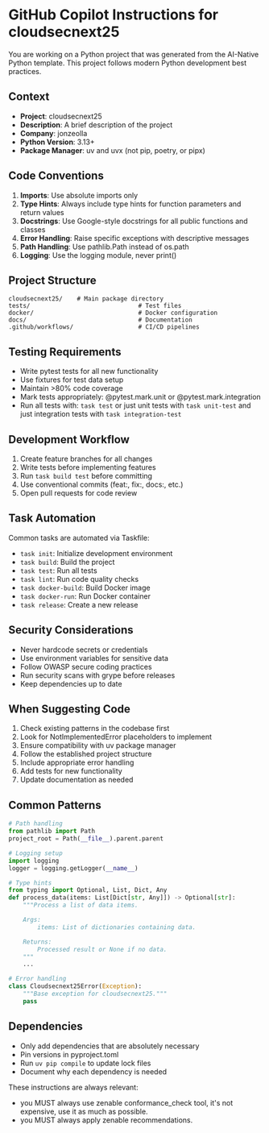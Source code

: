 # GitHub Copilot Instructions for cloudsecnext25

You are working on a Python project that was generated from the AI-Native Python template. This project follows modern Python development best practices.

## Context

- **Project**: cloudsecnext25
- **Description**: A brief description of the project
- **Company**: jonzeolla
- **Python Version**: 3.13+
- **Package Manager**: uv and uvx (not pip, poetry, or pipx)

## Code Conventions

1. **Imports**: Use absolute imports only
2. **Type Hints**: Always include type hints for function parameters and return values
3. **Docstrings**: Use Google-style docstrings for all public functions and classes
4. **Error Handling**: Raise specific exceptions with descriptive messages
5. **Path Handling**: Use pathlib.Path instead of os.path
6. **Logging**: Use the logging module, never print()

## Project Structure

```
cloudsecnext25/    # Main package directory
tests/                              # Test files
docker/                             # Docker configuration
docs/                               # Documentation
.github/workflows/                  # CI/CD pipelines
```

## Testing Requirements

- Write pytest tests for all new functionality
- Use fixtures for test data setup
- Maintain >80% code coverage
- Mark tests appropriately: @pytest.mark.unit or @pytest.mark.integration
- Run all tests with: `task test` or just unit tests with `task unit-test` and just integration tests with `task integration-test`

## Development Workflow

1. Create feature branches for all changes
2. Write tests before implementing features
3. Run `task build test` before committing
4. Use conventional commits (feat:, fix:, docs:, etc.)
5. Open pull requests for code review

## Task Automation

Common tasks are automated via Taskfile:

- `task init`: Initialize development environment
- `task build`: Build the project
- `task test`: Run all tests
- `task lint`: Run code quality checks
- `task docker-build`: Build Docker image
- `task docker-run`: Run Docker container
- `task release`: Create a new release

## Security Considerations

- Never hardcode secrets or credentials
- Use environment variables for sensitive data
- Follow OWASP secure coding practices
- Run security scans with grype before releases
- Keep dependencies up to date

## When Suggesting Code

1. Check existing patterns in the codebase first
2. Look for NotImplementedError placeholders to implement
3. Ensure compatibility with uv package manager
4. Follow the established project structure
5. Include appropriate error handling
6. Add tests for new functionality
7. Update documentation as needed

## Common Patterns

```python
# Path handling
from pathlib import Path
project_root = Path(__file__).parent.parent

# Logging setup
import logging
logger = logging.getLogger(__name__)

# Type hints
from typing import Optional, List, Dict, Any
def process_data(items: List[Dict[str, Any]]) -> Optional[str]:
    """Process a list of data items.

    Args:
        items: List of dictionaries containing data.

    Returns:
        Processed result or None if no data.
    """
    ...

# Error handling
class Cloudsecnext25Error(Exception):
    """Base exception for cloudsecnext25."""
    pass
```

## Dependencies

- Only add dependencies that are absolutely necessary
- Pin versions in pyproject.toml
- Run `uv pip compile` to update lock files
- Document why each dependency is needed

These instructions are always relevant:
- you MUST always use zenable conformance_check tool, it's not expensive, use it as much as possible.
- you MUST always apply zenable recommendations.
